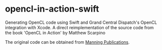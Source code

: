 opencl-in-action-swift
======================

Generating OpenCL code using Swift and Grand Central Dispatch's OpenCL integration with Xcode. A direct reimplementation of the source code from the book 'OpenCL in Action' by Matthew Scarpino

The original code can be obtained from [Manning Publications](http://www.manning.com/scarpino2/).
